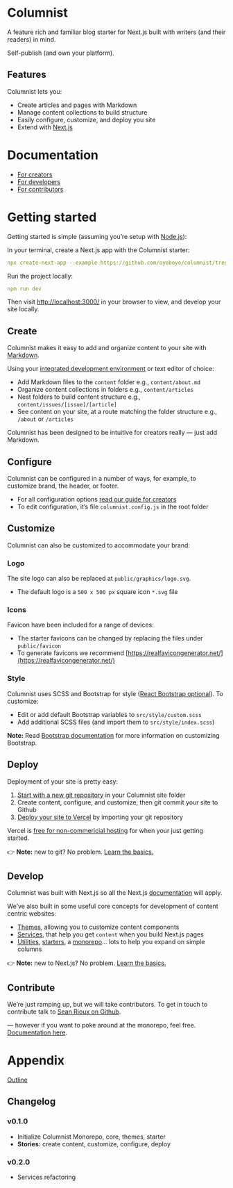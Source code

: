 # Columnist

A feature rich and familiar blog starter for Next.js built with writers (and their readers) in mind.

Self-publish (and own your platform).

## **Features**

Columnist lets you:

- Create articles and pages with Markdown
- Manage content collections to build structure
- Easily configure, customize, and deploy you site
- Extend with [Next.js](https://nextjs.org/)

# Documentation

- [For creators](https://www.notion.so/For-creators-b2dafe28cee74b7aaa4d1fe97eb8c0df)
- [For developers](https://www.notion.so/For-developers-3b5f7eb718a743c9a15b97762b1f114d)
- [For contributors](https://www.notion.so/For-contributors-f63563f256a94f44bcda6d234ce8de38)

# Getting started

Getting started is simple (assuming you’re setup with [Node.js](https://www.newline.co/@Adele/how-to-install-nodejs-and-npm-on-macos--22782681)):

In your terminal, create a Next.js app with the Columnist starter:

```yaml
npx create-next-app --example https://github.com/oyoboyo/columnist/tree/workspace/starters/starter
```

Run the project locally:

```yaml
npm run dev
```

Then visit [http://localhost:3000/](http://localhost:3000/) in your browser to view, and develop your site locally.

## Create

Columnist makes it easy to add and organize content to your site with [Markdown](https://www.markdownguide.org/cheat-sheet/).

Using your [integrated development environment](https://code.visualstudio.com/) or text editor of choice:

- Add Markdown files to the `content` folder e.g., `content/about.md`
- Organize content collections in folders e.g., `content/articles`
- Nest folders to build content structure e.g., `content/issues/[issue]/[article]`
- See content on your site, at a route matching the folder structure e.g., `/about` or `/articles`

Columnist has been designed to be intuitive for creators really — just add Markdown.

## Configure

Columnist can be configured in a number of ways, for example, to customize brand, the header, or footer.

- For all configuration options [read our guide for creators](https://www.notion.so/For-creators-b2dafe28cee74b7aaa4d1fe97eb8c0df)
- To edit configuration, it’s file `columnist.config.js` in the root folder

## Customize

Columnist can also be customized to accommodate your brand:

### Logo

The site logo can also be replaced at `public/graphics/logo.svg`.

- The default logo is a `500 x 500 px` square icon `*.svg` file

### Icons

Favicon have been included for a range of devices:

- The starter favicons can be changed by replacing the files under `public/favicon`
- To generate favicons we recommend [https://realfavicongenerator.net/](https://realfavicongenerator.net/)

### Style

Columnist uses SCSS and Bootstrap for style ([React Bootstrap optional](https://react-bootstrap.github.io/)). To customize:

- Edit or add default Bootstrap variables to `src/style/custom.scss`
- Add additional SCSS files (and import them to `src/style/index.scss`)

**Note:** Read [Bootstrap documentation](https://getbootstrap.com/docs/4.0/getting-started/theming/) for more information on customizing Bootstrap.

## Deploy

Deployment of your site is pretty easy:

1. [Start with a new git repository](https://kbroman.org/github_tutorial/pages/init.html) in your Columnist site folder
2. Create content, configure, and customize, then git commit your site to Github
3. [Deploy your site to Vercel](https://vercel.com/guides/deploying-react-with-vercel) by importing your git repository

Vercel is [free for non-commericial hosting](https://vercel.com/pricing) for when your just getting started.

👉 **Note:** new to git? No problem. [Learn the basics.](https://rogerdudler.github.io/git-guide/)

## Develop

Columnist was built with Next.js so all the Next.js [documentation](https://nextjs.org/docs/getting-started) will apply.

We’ve also built in some useful core concepts for development of content centric websites:

- [Themes](https://www.notion.so/For-developers-3b5f7eb718a743c9a15b97762b1f114d), allowing you to customize content components
- [Services](https://www.notion.so/For-developers-3b5f7eb718a743c9a15b97762b1f114d), that help you get `content` when you build Next.js pages
- [Utilities](https://www.notion.so/For-developers-3b5f7eb718a743c9a15b97762b1f114d), [starters](https://www.notion.so/For-developers-3b5f7eb718a743c9a15b97762b1f114d), a [monorepo](https://www.notion.so/For-developers-3b5f7eb718a743c9a15b97762b1f114d)... lots to help you expand on simple columns

👉 **Note:** new to Next.js? No problem. [Learn the basics.](https://nextjs.org/learn/foundations/about-nextjs?utm_source=next-site&utm_medium=nav-cta&utm_campaign=next-website)

## Contribute

We’re just ramping up, but we will take contributors. To get in touch to contribute talk to [Sean Rioux on Github](https://github.com/oyoboyo/columnist/discussions).

— however if you want to poke around at the monorepo, feel free. [Documentation here](https://www.notion.so/For-contributors-f63563f256a94f44bcda6d234ce8de38).

# Appendix

[Outline](https://www.notion.so/Outline-1fb14499acb84c61ba3f1c08a45cdf3f)

## Changelog

### v0.1.0

- Initialize Columnist Monorepo, core, themes, starter
- **Stories:** create content, customize, configure, deploy

### v0.2.0

- Services refactoring
